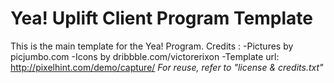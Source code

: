 # Yea! Uplift Client Program Template
This is the main template for the Yea! Program.
Credits :
-Pictures by picjumbo.com
-Icons by dribbble.com/victorerixon
-Template url: http://pixelhint.com/demo/capture/
*For reuse, refer to "license & credits.txt"*
